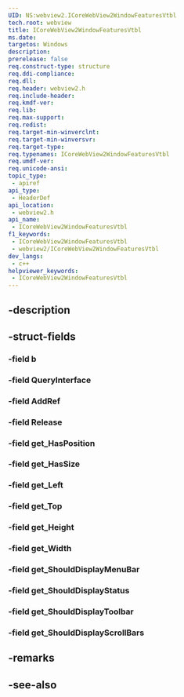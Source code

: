 ```yaml
---
UID: NS:webview2.ICoreWebView2WindowFeaturesVtbl
tech.root: webview
title: ICoreWebView2WindowFeaturesVtbl
ms.date: 
targetos: Windows
description: 
prerelease: false
req.construct-type: structure
req.ddi-compliance: 
req.dll: 
req.header: webview2.h
req.include-header: 
req.kmdf-ver: 
req.lib: 
req.max-support: 
req.redist: 
req.target-min-winverclnt: 
req.target-min-winversvr: 
req.target-type: 
req.typenames: ICoreWebView2WindowFeaturesVtbl
req.umdf-ver: 
req.unicode-ansi: 
topic_type:
 - apiref
api_type:
 - HeaderDef
api_location:
 - webview2.h
api_name:
 - ICoreWebView2WindowFeaturesVtbl
f1_keywords:
 - ICoreWebView2WindowFeaturesVtbl
 - webview2/ICoreWebView2WindowFeaturesVtbl
dev_langs:
 - c++
helpviewer_keywords:
 - ICoreWebView2WindowFeaturesVtbl
---
```


## -description

## -struct-fields

### -field b

### -field QueryInterface

### -field AddRef

### -field Release

### -field get_HasPosition

### -field get_HasSize

### -field get_Left

### -field get_Top

### -field get_Height

### -field get_Width

### -field get_ShouldDisplayMenuBar

### -field get_ShouldDisplayStatus

### -field get_ShouldDisplayToolbar

### -field get_ShouldDisplayScrollBars

## -remarks

## -see-also

